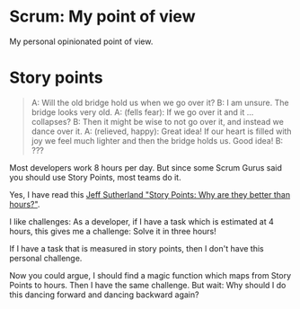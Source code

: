 # Scrum: My point of view

My personal opinionated point of view.

# Story points

> A: Will the old bridge hold us when we go over it?
> B: I am unsure. The bridge looks very old.
> A: (fells fear): If we go over it and it ... collapses?
> B: Then it might be wise to not go over it, and instead we dance over it.
> A: (relieved, happy): Great idea! If our heart is filled with joy we feel much lighter and then the bridge holds us. Good idea!
> B: ???

Most developers work 8 hours per day. But since some Scrum Gurus said you should use Story Points, most teams do it.

Yes, I have read this [Jeff Sutherland "Story Points: Why are they better than hours?"](https://www.scruminc.com/story-points-why-are-they-better-than/).

I like challenges: As a developer, if I have a task which is estimated at 4 hours, this gives me a challenge: Solve it in three hours!

If I have a task that is measured in story points, then I don't have this personal challenge.

Now you could argue, I should find a magic function which maps from Story Points to hours. Then I have the same challenge. But wait: Why should I do this dancing forward and dancing backward again? 





